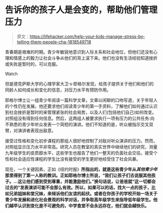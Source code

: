 # 告诉你的孩子人是会变的，帮助他们管理压力

> 原文：<https://lifehacker.com/help-your-kids-manage-stress-by-telling-them-people-cha-1818549718>

青春期是艰难的时期。青少年敏锐地意识到人际关系和社会地位，但他们还没有心理和情感上的毅力让社会斗争从他们的背上滚下来。他们也没有生活经验知道挫折或失败是暂时的，可以克服。

Watch

但是德克萨斯大学的心理学家大卫·s·耶格尔发现，给孩子提供关于他们和他们的同龄人如何成长和变化的信息，对压力水平有预防作用。

耶格尔博士让一组青少年阅读一篇科学文章，文章以闲聊的口吻写道，关于年轻人的个性仍在发展。他还要求他们阅读青少年的第一手资料，了解他们如何通过认识到社会挫折是暂时的来管理紧张的社会局势，以及人们(包括他们自己)如何改变。对照组没有得到任何信息。然后，这两组人被要求执行一项有压力的公共任务:向不熟悉的青少年听众发表一个简短的演讲。他们不知道的是，听众被指示交叉双臂，对演讲者表现出敌意。

接受过性格和变化初步课程的那组人很好地控制了对敌对听众演讲的压力。然而，对照组显示压力水平非常高。研究人员在教室的真实世界中继续他们的研究，测量九年级学生的皮质醇水平，这些学生也报告了他们一整天的负面社会交往。接受个性和社会适应性课程的学生比没有接受的学生更好地经受住了社会风暴。

现在，一个关键因素，正如《纽约时报》[](https://www.nytimes.com/2016/09/30/health/teenagers-stress-coping-skills.html)**所指出的，就是这些青少年从*其他青少年*那里得到了第一人称的教训。正如耶格尔博士所说，“我们让孩子们去说服其他孩子。...这让他们感到受到尊重，并能激励他们。”换句话说，让爸爸就“这一切都会过去的”发表演讲可能不会那么有效。所以，如果可以的话，找大一点的孩子，比如兄弟姐妹和堂兄妹，来倾诉他们友谊的起伏。或者在你孩子的学校开始一场关于青少年发展和进化社会景观的科学对话，并争取高年级学生来指导低年级学生。他们越早认识到变化是不可避免的，中学食堂不会永远存在，他们就会越快乐。**